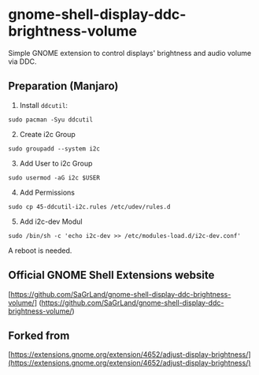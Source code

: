 # gnome-shell-display-ddc-brightness-volume

Simple GNOME extension to control displays' brightness and audio volume via DDC.

## Preparation (Manjaro)

1. Install `ddcutil`: 

```shell
sudo pacman -Syu ddcutil
```
2. Create i2c Group

```shell
sudo groupadd --system i2c
```
3. Add User to i2c Group

```shell
sudo usermod -aG i2c $USER
```
4. Add Permissions

```shell
sudo cp 45-ddcutil-i2c.rules /etc/udev/rules.d
```
5. Add i2c-dev Modul

```shell
sudo /bin/sh -c 'echo i2c-dev >> /etc/modules-load.d/i2c-dev.conf'
```

A reboot is needed.

## Official GNOME Shell Extensions website
[https://github.com/SaGrLand/gnome-shell-display-ddc-brightness-volume/] (https://github.com/SaGrLand/gnome-shell-display-ddc-brightness-volume/)

## Forked from
[https://extensions.gnome.org/extension/4652/adjust-display-brightness/](https://extensions.gnome.org/extension/4652/adjust-display-brightness/)
